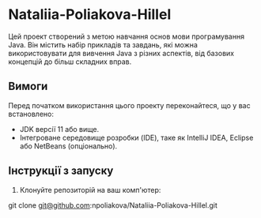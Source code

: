# Nataliia-Poliakova-Hillel

Цей проект створений з метою навчання основ мови програмування Java. Він містить набір прикладів та завдань, які можна використовувати для вивчення Java з різних аспектів, від базових концепцій до більш складних вправ.

## Вимоги

Перед початком використання цього проекту переконайтеся, що у вас встановлено:

- JDK версії 11 або вище.
- Інтегроване середовище розробки (IDE), таке як IntelliJ IDEA, Eclipse або NetBeans (опціонально).

## Інструкції з запуску

1. Клонуйте репозиторій на ваш комп'ютер:

git clone git@github.com:npoliakova/Nataliia-Poliakova-Hillel.git
